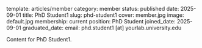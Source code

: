 template: articles/member
category: member
status: published
date: 2025-09-01
title: PhD Student1
slug: phd-student1
cover: member.jpg
image: default.jpg
membership: current
position: PhD Student
joined_date: 2025-09-01
graduated_date:
email: phd.student1 [at] yourlab.university.edu

Content for PhD Student1.
